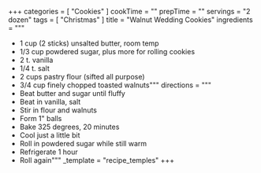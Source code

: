 +++
categories = [ "Cookies" ]
cookTime = ""
prepTime = ""
servings = "2 dozen"
tags = [ "Christmas" ]
title = "Walnut Wedding Cookies"
ingredients = """
* 1 cup (2 sticks) unsalted butter, room temp
* 1/3 cup powdered sugar, plus more for rolling cookies
* 2 t. vanilla
* 1/4 t. salt
* 2 cups pastry flour (sifted all purpose)
* 3/4 cup finely chopped toasted walnuts"""
directions = """
* Beat butter and sugar until fluffy
* Beat in vanilla, salt
* Stir in flour and walnuts
* Form 1" balls
* Bake 325 degrees, 20 minutes
* Cool just a little bit
* Roll in powdered sugar while still warm
* Refrigerate 1 hour
* Roll again"""
_template = "recipe_temples"
+++

